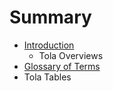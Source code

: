 # Summary

* [Introduction](README.md)
   * Tola Overviews
* [Glossary of Terms](chapter1.md)
* Tola Tables

